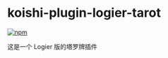 # koishi-plugin-logier-tarot

[![npm](https://img.shields.io/npm/v/koishi-plugin-logier-tarot?style=flat-square)](https://www.npmjs.com/package/koishi-plugin-logier-tarot)

这是一个 Logier 版的塔罗牌插件

